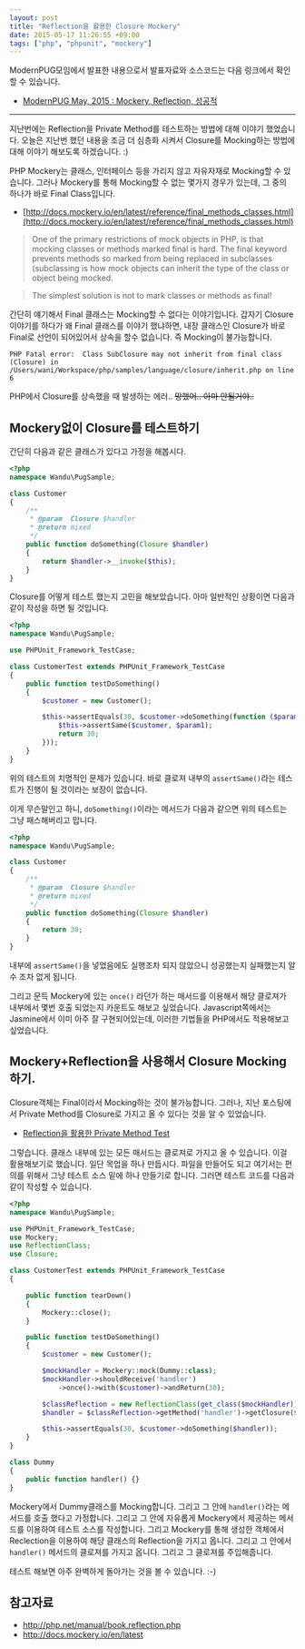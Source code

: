 ```yaml
---
layout: post
title: "Reflection을 활용한 Closure Mockery"
date: 2015-05-17 11:26:55 +09:00
tags: ["php", "phpunit", "mockery"]
---
```


ModernPUG모임에서 발표한 내용으로서 발표자료와 소스코드는 다음 링크에서 확인할 수 있습니다.

- [ModernPUG May, 2015 : Mockery, Reflection, 성공적](https://github.com/ModernPUG/meetup/tree/master/2015_05/01_Mockery_Reflection_Successful)

---

지난번에는 Reflection을 Private Method를 테스트하는 방법에 대해 이야기 했었습니다. 오늘은 지난번 했던 내용을 조금 더
심층화 시켜서 Closure를 Mocking하는 방법에 대해 이야기 해보도록 하겠습니다. :)

PHP Mockery는 클래스, 인터페이스 등을 가리지 않고 자유자재로 Mocking할 수 있습니다. 그러나 Mockery를 통해 Mocking할 수
없는 몇가지 경우가 있는데, 그 중의 하나가 바로 Final Class입니다.

- [http://docs.mockery.io/en/latest/reference/final_methods_classes.html](http://docs.mockery.io/en/latest/reference/final_methods_classes.html)

> One of the primary restrictions of mock objects in PHP, is that mocking classes or methods marked final is hard. The
> final keyword prevents methods so marked from being replaced in subclasses (subclassing is how mock objects can
> inherit the type of the class or object being mocked.

> The simplest solution is not to mark classes or methods as final!

간단히 얘기해서 Final 클래스는 Mocking할 수 없다는 이야기입니다. 갑자기 Closure 이야기를 하다가 왜 Final 클래스를
이야기 했냐하면, 내장 클래스인 Closure가 바로 Final로 선언이 되어있어서 상속을 할수 없습니다. 즉 Mocking이
불가능합니다.

```
PHP Fatal error:  Class SubClosure may not inherit from final class (Closure) in /Users/wani/Workspace/php/samples/language/closure/inherit.php on line 6
```

PHP에서 Closure를 상속했을 때 발생하는 에러.. ~~망했어.. 아마 안될거야..~~

## Mockery없이 Closure를 테스트하기

간단히 다음과 같은 클래스가 있다고 가정을 해봅시다.

```php
<?php
namespace Wandu\PugSample;

class Customer
{
    /**
     * @param  Closure $handler
     * @return mixed
     */
    public function doSomething(Closure $handler)
    {
        return $handler->__invoke($this);
    }
}
```

Closure를 어떻게 테스트 했는지 고민을 해보았습니다. 아마 일반적인 상황이면 다음과 같이 작성을 하면 될 것입니다.

```php
<?php
namespace Wandu\PugSample;

use PHPUnit_Framework_TestCase;

class CustomerTest extends PHPUnit_Framework_TestCase
{
    public function testDoSomething()
    {
        $customer = new Customer();

        $this->assertEquals(30, $customer->doSomething(function ($param1) use ($customer) {
            $this->assertSame($customer, $param1);
            return 30;
        }));
    }
}
```

위의 테스트의 치명적인 문제가 있습니다. 바로 클로져 내부의 `assertSame()`라는 테스트가 진행이 될 것이라는 보장이
없습니다.

이게 무슨말인고 하니, `doSomething()`이라는 메서드가 다음과 같으면 위의 테스트는 그냥 패스해버리고 맙니다.

```php
<?php
namespace Wandu\PugSample;

class Customer
{
    /**
     * @param  Closure $handler
     * @return mixed
     */
    public function doSomething(Closure $handler)
    {
        return 30;
    }
}
```

내부에 `assertSame()`을 넣었음에도 실행조차 되지 않았으니 성공했는지 실패했는지 알 수 조차 없게 됩니다.

그리고 문득 Mockery에 있는 `once()` 라던가 하는 매서드를 이용해서 해당 클로져가 내부에서 몇번 호출 되었는지 카운트도
해보고 싶었습니다. Javascript쪽에서는 Jasmine에서 이미 아주 잘 구현되어있는데, 이러한 기법들을 PHP에서도 적용해보고
싶었습니다.

## Mockery+Reflection을 사용해서 Closure Mocking하기.

Closure객체는 Final이라서 Mocking하는 것이 불가능합니다. 그러나, 지난 포스팅에서 Private Method를 Closure로 가지고 올
수 있다는 것을 알 수 있었습니다.

- [Reflection을 활용한 Private Method Test](https://wan2.land/posts/2015/05/07/mockery-reflection/)

그렇습니다. 클래스 내부에 있는 모든 매서드는 클로져로 가지고 올 수 있습니다. 이걸 활용해보기로 했습니다. 일단 목업을
하나 만듭시다. 파일을 만들어도 되고 여기서는 편의를 위해서 그냥 테스트 소스 밑에 하나 만들기로 합니다. 그러면 테스트
코드를 다음과 같이 작성할 수 있습니다.

```php
<?php
namespace Wandu\PugSample;

use PHPUnit_Framework_TestCase;
use Mockery;
use ReflectionClass;
use Closure;

class CustomerTest extends PHPUnit_Framework_TestCase
{

    public function tearDown()
    {
        Mockery::close();
    }

    public function testDoSomething()
    {
        $customer = new Customer();

        $mockHandler = Mockery::mock(Dummy::class);
        $mockHandler->shouldReceive('handler')
            ->once()->with($customer)->andReturn(30);

        $classReflection = new ReflectionClass(get_class($mockHandler));
        $handler = $classReflection->getMethod('handler')->getClosure($mockHandler);

        $this->assertEquals(30, $customer->doSomething($handler));
    }
}

class Dummy
{
    public function handler() {}
}
```

Mockery에서 Dummy클래스를 Mocking합니다. 그리고 그 안에 `handler()`라는 메서드를 호출 했다고 가정합니다. 그리고 그
안에 자유롭게 Mockery에서 제공하는 메서드를 이용하여 테스트 소스를 작성합니다. 그리고 Mockery를 통해 생성한 객체에서
Reclection을 이용하여 해당 클래스의 Reflection을 가지고 옵니다. 그리고 그 안에서 `handler()` 메서드의 클로져를 가지고
옵니다. 그리고 그 클로져를 주입해줍니다.

테스트 해보면 아주 완벽하게 돌아가는 것을 볼 수 있습니다. :-)

## 참고자료

- http://php.net/manual/book.reflection.php
- http://docs.mockery.io/en/latest
